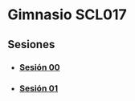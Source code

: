 # Gimnasio SCL017

## Sesiones

- ### [Sesión 00](./session-00.md)

- ### [Sesión 01](./session-01.md)
